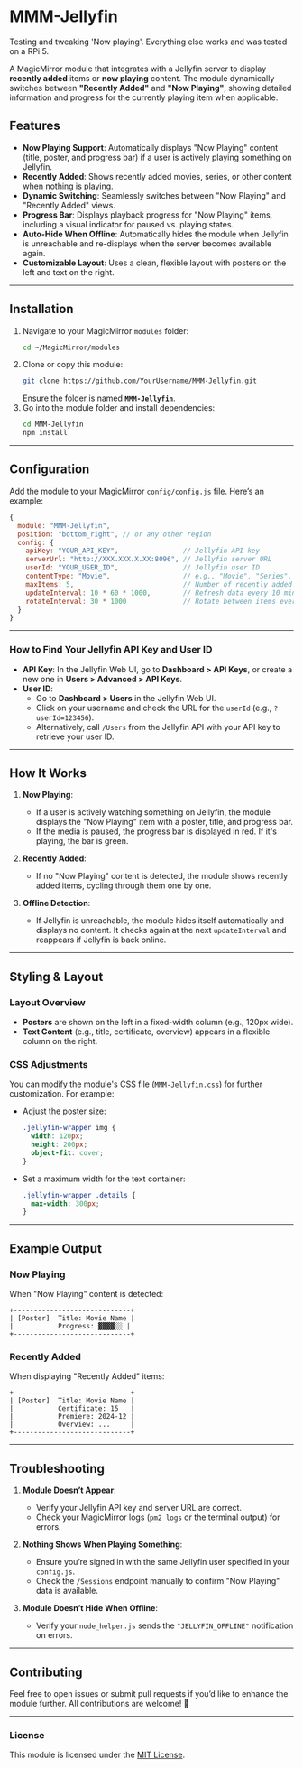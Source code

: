 
# MMM-Jellyfin
Testing and tweaking 'Now playing'.
Everything else works and was tested on a RPi 5.

A MagicMirror module that integrates with a Jellyfin server to display **recently added** items or **now playing** content. The module dynamically switches between **"Recently Added"** and **"Now Playing"**, showing detailed information and progress for the currently playing item when applicable.

## Features

- **Now Playing Support**: Automatically displays "Now Playing" content (title, poster, and progress bar) if a user is actively playing something on Jellyfin.  
- **Recently Added**: Shows recently added movies, series, or other content when nothing is playing.  
- **Dynamic Switching**: Seamlessly switches between "Now Playing" and "Recently Added" views.  
- **Progress Bar**: Displays playback progress for "Now Playing" items, including a visual indicator for paused vs. playing states.  
- **Auto-Hide When Offline**: Automatically hides the module when Jellyfin is unreachable and re-displays when the server becomes available again.  
- **Customizable Layout**: Uses a clean, flexible layout with posters on the left and text on the right.  

---

## Installation

1. Navigate to your MagicMirror `modules` folder:
   ```bash
   cd ~/MagicMirror/modules
   ```
2. Clone or copy this module:
   ```bash
   git clone https://github.com/YourUsername/MMM-Jellyfin.git
   ```
   Ensure the folder is named **`MMM-Jellyfin`**.
3. Go into the module folder and install dependencies:
   ```bash
   cd MMM-Jellyfin
   npm install
   ```

---

## Configuration

Add the module to your MagicMirror `config/config.js` file. Here’s an example:

```js
{
  module: "MMM-Jellyfin",
  position: "bottom_right", // or any other region
  config: {
    apiKey: "YOUR_API_KEY",                // Jellyfin API key
    serverUrl: "http://XXX.XXX.X.XX:8096", // Jellyfin server URL
    userId: "YOUR_USER_ID",                // Jellyfin user ID
    contentType: "Movie",                  // e.g., "Movie", "Series", etc.
    maxItems: 5,                           // Number of recently added items to fetch
    updateInterval: 10 * 60 * 1000,        // Refresh data every 10 minutes
    rotateInterval: 30 * 1000              // Rotate between items every 30 seconds
  }
}
```

---

### How to Find Your Jellyfin API Key and User ID

- **API Key**: In the Jellyfin Web UI, go to **Dashboard > API Keys**, or create a new one in **Users > Advanced > API Keys**.  
- **User ID**:  
  - Go to **Dashboard > Users** in the Jellyfin Web UI.  
  - Click on your username and check the URL for the `userId` (e.g., `?userId=123456`).  
  - Alternatively, call `/Users` from the Jellyfin API with your API key to retrieve your user ID.  

---

## How It Works

1. **Now Playing**:  
   - If a user is actively watching something on Jellyfin, the module displays the "Now Playing" item with a poster, title, and progress bar.  
   - If the media is paused, the progress bar is displayed in red. If it's playing, the bar is green.  

2. **Recently Added**:  
   - If no "Now Playing" content is detected, the module shows recently added items, cycling through them one by one.  

3. **Offline Detection**:  
   - If Jellyfin is unreachable, the module hides itself automatically and displays no content. It checks again at the next `updateInterval` and reappears if Jellyfin is back online.

---

## Styling & Layout

### Layout Overview

- **Posters** are shown on the left in a fixed-width column (e.g., 120px wide).  
- **Text Content** (e.g., title, certificate, overview) appears in a flexible column on the right.  

### CSS Adjustments

You can modify the module's CSS file (`MMM-Jellyfin.css`) for further customization. For example:

- Adjust the poster size:
  ```css
  .jellyfin-wrapper img {
    width: 120px;
    height: 200px;
    object-fit: cover;
  }
  ```
- Set a maximum width for the text container:
  ```css
  .jellyfin-wrapper .details {
    max-width: 300px;
  }
  ```

---

## Example Output

### Now Playing

When "Now Playing" content is detected:
```
+-----------------------------+
| [Poster]  Title: Movie Name |
|           Progress: ▓▓▓▓░░ |
+-----------------------------+
```

### Recently Added

When displaying "Recently Added" items:
```
+-----------------------------+
| [Poster]  Title: Movie Name |
|           Certificate: 15   |
|           Premiere: 2024-12 |
|           Overview: ...     |
+-----------------------------+
```

---

## Troubleshooting

1. **Module Doesn’t Appear**:  
   - Verify your Jellyfin API key and server URL are correct.  
   - Check your MagicMirror logs (`pm2 logs` or the terminal output) for errors.  

2. **Nothing Shows When Playing Something**:  
   - Ensure you’re signed in with the same Jellyfin user specified in your `config.js`.  
   - Check the `/Sessions` endpoint manually to confirm "Now Playing" data is available.  

3. **Module Doesn’t Hide When Offline**:  
   - Verify your `node_helper.js` sends the `"JELLYFIN_OFFLINE"` notification on errors.  

---

## Contributing

Feel free to open issues or submit pull requests if you’d like to enhance the module further. All contributions are welcome! 🚀

---

### License

This module is licensed under the [MIT License](LICENSE).
